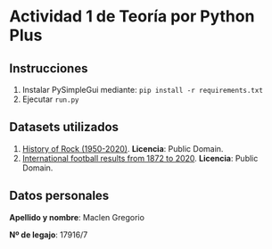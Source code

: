 # Actividad 1 de Teoría por Python Plus

## Instrucciones
1. Instalar PySimpleGui mediante: ```pip install -r requirements.txt```
2. Ejecutar ```run.py```

## Datasets utilizados
1. [History of Rock (1950-2020)](https://www.kaggle.com/lukaszamora/history-of-rock-19502020). **Licencia**: Public Domain.
2. [International football results from 1872 to 2020](https://www.kaggle.com/martj42/international-football-results-from-1872-to-2017). **Licencia**: Public Domain.

## Datos personales
**Apellido y nombre**: Maclen Gregorio

**Nº de legajo**: 17916/7